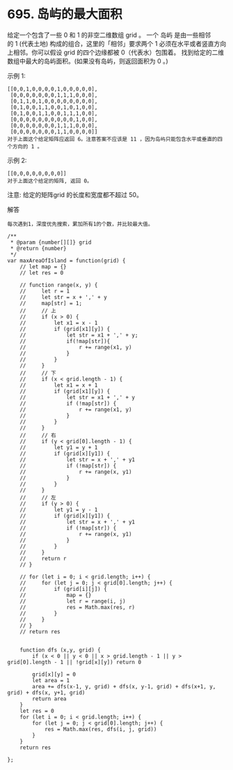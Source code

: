 ﻿# 695. 岛屿的最大面积
给定一个包含了一些 0 和 1 的非空二维数组 grid 。
一个 岛屿 是由一些相邻的 1 (代表土地) 构成的组合，这里的「相邻」要求两个 1 必须在水平或者竖直方向上相邻。你可以假设 grid 的四个边缘都被 0（代表水）包围着。
找到给定的二维数组中最大的岛屿面积。(如果没有岛屿，则返回面积为 0 。)

示例 1:

    [[0,0,1,0,0,0,0,1,0,0,0,0,0],
     [0,0,0,0,0,0,0,1,1,1,0,0,0],
     [0,1,1,0,1,0,0,0,0,0,0,0,0],
     [0,1,0,0,1,1,0,0,1,0,1,0,0],
     [0,1,0,0,1,1,0,0,1,1,1,0,0],
     [0,0,0,0,0,0,0,0,0,0,1,0,0],
     [0,0,0,0,0,0,0,1,1,1,0,0,0],
     [0,0,0,0,0,0,0,1,1,0,0,0,0]]
    对于上面这个给定矩阵应返回 6。注意答案不应该是 11 ，因为岛屿只能包含水平或垂直的四个方向的 1 。

示例 2:

    [[0,0,0,0,0,0,0,0]]
    对于上面这个给定的矩阵, 返回 0。

注意: 给定的矩阵grid 的长度和宽度都不超过 50。

解答

    每次遇到1，深度优先搜索，累加所有1的个数，并比较最大值。

    /**
     * @param {number[][]} grid
     * @return {number}
     */
    var maxAreaOfIsland = function(grid) {
        // let map = {}
        // let res = 0
    
        // function range(x, y) {
        //     let r = 1
        //     let str = x + ',' + y
        //     map[str] = 1;
        //     // 上
        //     if (x > 0) {
        //         let x1 = x - 1
        //         if (grid[x1][y]) {
        //             let str = x1 + ',' + y;
        //             if(!map[str]){
        //                 r += range(x1, y)
        //             }
        //         }
        //     }
        //     // 下
        //     if (x < grid.length - 1) {
        //         let x1 = x + 1
        //         if (grid[x1][y]) {
        //             let str = x1 + ',' + y
        //             if (!map[str]) {
        //                 r += range(x1, y)
        //             }
        //         }
        //     }
        //     // 右
        //     if (y < grid[0].length - 1) {
        //         let y1 = y + 1
        //         if (grid[x][y1]) {
        //             let str = x + ',' + y1
        //             if (!map[str]) {
        //                 r += range(x, y1)
        //             }
        //         }
        //     }
        //     // 左
        //     if (y > 0) {
        //         let y1 = y - 1
        //         if (grid[x][y1]) {
        //             let str = x + ',' + y1
        //             if (!map[str]) {
        //                 r += range(x, y1)
        //             }
        //         }
        //     }
        //     return r
        // }
    
        // for (let i = 0; i < grid.length; i++) {
        //     for (let j = 0; j < grid[0].length; j++) {
        //         if (grid[i][j]) {
        //             map = {}
        //             let r = range(i, j)
        //             res = Math.max(res, r)
        //         }
        //     }
        // }
        // return res
    
    
        function dfs (x,y, grid) {
            if (x < 0 || y < 0 || x > grid.length - 1 || y > grid[0].length - 1 || !grid[x][y]) return 0
    
            grid[x][y] = 0
            let area = 1
            area += dfs(x-1, y, grid) + dfs(x, y-1, grid) + dfs(x+1, y, grid) + dfs(x, y+1, grid)
            return area
        }
        let res = 0
        for (let i = 0; i < grid.length; i++) {
            for (let j = 0; j < grid[0].length; j++) {
                res = Math.max(res, dfs(i, j, grid))            
            }
        }
        return res
        
    };